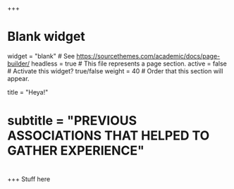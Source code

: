 +++
# Blank widget
widget = "blank"  # See https://sourcethemes.com/academic/docs/page-builder/
headless = true  # This file represents a page section.
active = false  # Activate this widget? true/false
weight = 40  # Order that this section will appear.

title = "Heya!"
# subtitle = "PREVIOUS ASSOCIATIONS THAT HELPED TO GATHER EXPERIENCE"

#

+++
 Stuff here